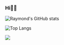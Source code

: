 ### Hi🙋‍♂️

![Raymond's GitHub stats](https://github-readme-stats.vercel.app/api?username=RaymondMeng&count_private=true&show_icons=true&theme=tokyonight)

![Top Langs](https://github-readme-stats.vercel.app/api/top-langs/?username=RaymondMeng&layout=compact&hide=Assembly,V,GLSL,HTML,VHDL,SystemVerilog,Tcl,JavaScript,Stata)

![](https://komarev.com/ghpvc/?username=RaymondMeng)  
